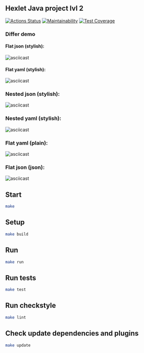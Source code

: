 ## Hexlet Java project lvl 2
[![Actions Status](https://github.com/asb1302/java-project-lvl2/workflows/hexlet-check/badge.svg)](https://github.com/asb1302/java-project-lvl2/actions)
[![Maintainability](https://api.codeclimate.com/v1/badges/46c8e5befa572cd9bf5e/maintainability)](https://codeclimate.com/github/asb1302/java-project-lvl2/maintainability)
[![Test Coverage](https://api.codeclimate.com/v1/badges/46c8e5befa572cd9bf5e/test_coverage)](https://codeclimate.com/github/asb1302/java-project-lvl2/test_coverage)

### Differ demo

#### Flat json (stylish):
  <img src="https://asciinema.org/a/ErRpZd35Q4xMF0n8orPiAE7xA.svg" title="" alt="asciicast" class="px-2 px-md-3 px-lg-4 px-xl-5 img-fluid" loading="lazy">

#### Flat yaml (stylish):
  <img src="https://asciinema.org/a/16oCVkOkH9mgPYnT8iss42UMn.svg" title="" alt="asciicast" class="px-2 px-md-3 px-lg-4 px-xl-5 img-fluid" loading="lazy">

### Nested json (stylish):
  <img src="https://asciinema.org/a/jdshPbhW3Zvo75vp4Mv2StU8M.svg" title="" alt="asciicast" class="px-2 px-md-3 px-lg-4 px-xl-5 img-fluid" loading="lazy">

### Nested yaml (stylish):
  <img src="https://asciinema.org/a/2swVruxgRLVQVYEmo180npiJz.svg" title="" alt="asciicast" class="px-2 px-md-3 px-lg-4 px-xl-5 img-fluid" loading="lazy">

### Flat yaml (plain):
  <img src="https://asciinema.org/a/O4k79k7Rz9bkKG1JzXX85lE7Z.svg" title="" alt="asciicast" class="px-2 px-md-3 px-lg-4 px-xl-5 img-fluid" loading="lazy">

### Flat json (json):
  <img src="https://asciinema.org/a/B7iCUwRMWCkILzuoHLBElgFrH.svg" title="" alt="asciicast" class="px-2 px-md-3 px-lg-4 px-xl-5 img-fluid" loading="lazy">


## Start

```sh
make
```

## Setup
```sh
make build
```

## Run
```sh
make run
```

## Run tests
```sh
make test
```

## Run checkstyle
```sh
make lint
```

## Check update dependencies and plugins
```sh
make update
```